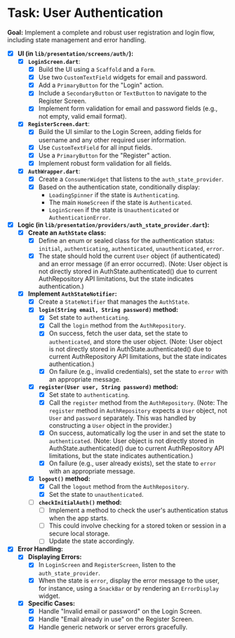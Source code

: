 # Task: User Authentication

**Goal:** Implement a complete and robust user registration and login flow, including state management and error handling.

- [x] **UI (in `lib/presentation/screens/auth/`):**
    - [x] **`LoginScreen.dart`**:
        - [x] Build the UI using a `Scaffold` and a `Form`.
        - [x] Use two `CustomTextField` widgets for email and password.
        - [x] Add a `PrimaryButton` for the "Login" action.
        - [x] Include a `SecondaryButton` or `TextButton` to navigate to the Register Screen.
        - [x] Implement form validation for email and password fields (e.g., not empty, valid email format).
    - [x] **`RegisterScreen.dart`**:
        - [x] Build the UI similar to the Login Screen, adding fields for username and any other required user information.
        - [x] Use `CustomTextField` for all input fields.
        - [x] Use a `PrimaryButton` for the "Register" action.
        - [x] Implement robust form validation for all fields.
    - [x] **`AuthWrapper.dart`**:
        - [x] Create a `ConsumerWidget` that listens to the `auth_state_provider`.
        - [x] Based on the authentication state, conditionally display:
            - `LoadingSpinner` if the state is `Authenticating`.
            - The main `HomeScreen` if the state is `Authenticated`.
            - `LoginScreen` if the state is `Unauthenticated` or `AuthenticationError`.

- [x] **Logic (in `lib/presentation/providers/auth_state_provider.dart`):**
    - [x] **Create an `AuthState` class:**
        - [x] Define an enum or sealed class for the authentication status: `initial`, `authenticating`, `authenticated`, `unauthenticated`, `error`.
        - [x] The state should hold the current `User` object (if authenticated) and an error message (if an error occurred). (Note: User object is not directly stored in AuthState.authenticated() due to current AuthRepository API limitations, but the state indicates authentication.)
    - [x] **Implement `AuthStateNotifier`:**
        - [x] Create a `StateNotifier` that manages the `AuthState`.
        - [x] **`login(String email, String password)` method:**
            - [x] Set state to `authenticating`.
            - [x] Call the `login` method from the `AuthRepository`.
            - [x] On success, fetch the user data, set the state to `authenticated`, and store the user object. (Note: User object is not directly stored in AuthState.authenticated() due to current AuthRepository API limitations, but the state indicates authentication.)
            - [x] On failure (e.g., invalid credentials), set the state to `error` with an appropriate message.
        - [x] **`register(User user, String password)` method:**
            - [x] Set state to `authenticating`.
            - [x] Call the `register` method from the `AuthRepository`. (Note: The `register` method in `AuthRepository` expects a `User` object, not `User` and `password` separately. This was handled by constructing a `User` object in the provider.)
            - [x] On success, automatically log the user in and set the state to `authenticated`. (Note: User object is not directly stored in AuthState.authenticated() due to current AuthRepository API limitations, but the state indicates authentication.)
            - [x] On failure (e.g., user already exists), set the state to `error` with an appropriate message.
        - [x] **`logout()` method:**
            - [x] Call the `logout` method from the `AuthRepository`.
            - [x] Set the state to `unauthenticated`.
        - [ ] **`checkInitialAuth()` method:**
            - [ ] Implement a method to check the user's authentication status when the app starts.
            - [ ] This could involve checking for a stored token or session in a secure local storage.
            - [ ] Update the state accordingly.

- [x] **Error Handling:**
    - [x] **Displaying Errors:**
        - [x] In `LoginScreen` and `RegisterScreen`, listen to the `auth_state_provider`.
        - [x] When the state is `error`, display the error message to the user, for instance, using a `SnackBar` or by rendering an `ErrorDisplay` widget.
    - [x] **Specific Cases:**
        - [x] Handle "Invalid email or password" on the Login Screen.
        - [x] Handle "Email already in use" on the Register Screen.
        - [x] Handle generic network or server errors gracefully.